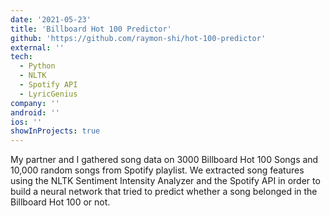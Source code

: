 ```yaml
---
date: '2021-05-23'
title: 'Billboard Hot 100 Predictor'
github: 'https://github.com/raymon-shi/hot-100-predictor'
external: ''
tech:
  - Python
  - NLTK
  - Spotify API
  - LyricGenius
company: ''
android: ''
ios: ''
showInProjects: true
---
```


My partner and I gathered song data on 3000 Billboard Hot 100 Songs and 10,000 random songs from Spotify playlist. We extracted song features using the NLTK Sentiment Intensity Analyzer and the Spotify API in order to build a neural network that tried to predict whether a song belonged in the Billboard Hot 100 or not.
